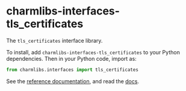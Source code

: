 # charmlibs-interfaces-tls_certificates

The `tls_certificates` interface library.

To install, add `charmlibs-interfaces-tls_certificates` to your Python dependencies. Then in your Python code, import as:

```py
from charmlibs.interfaces import tls_certificates
```

See the [reference documentation](https://documentation.ubuntu.com/charmlibs/reference/charmlibs/interfaces/tls_certificates), and read the [docs](https://charmhub.io/tls-certificates-interface).

